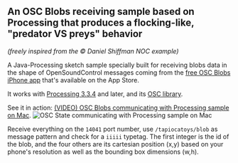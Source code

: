 ## An OSC Blobs receiving sample based on Processing that produces a flocking-like, "predator VS preys" behavior
_(freely inspired from the © Daniel Shiffman NOC example)_

A Java-Processing sketch sample specially built for receiving blobs data in the shape of OpenSoundControl messages coming from the [free OSC Blobs iPhone app](https://itunes.apple.com/us/app/osc-blobs-tapioca-toys/id1436978667?mt=8) that's available on the App Store.

It works with [Processing 3.3.4](https://processing.org/download/ "download Processing") and later, and its [OSC library](http://www.sojamo.de/libraries/oscp5).

See it in action: [(VIDEO) OSC Blobs communicating with Processing sample on Mac](https://vimeo.com/388984928 "OSC Blobs communicating with Processing sample on Mac").
![OSC State communicating with Processing sample on Mac](https://tapioca.toys/assets/img/tapioca-toys-osc-processing-04-flocking.jpg "OSC State communicating with Processing sample on Mac")

Receive everything on the `14041` port number, use `/tapiocatoys/blob` as message pattern and check for a `iiiii` typetag. The first integer is the id of the blob, and the four others are its cartesian position (x,y) based on your phone's resolution as well as the bounding box dimensions (w,h).
